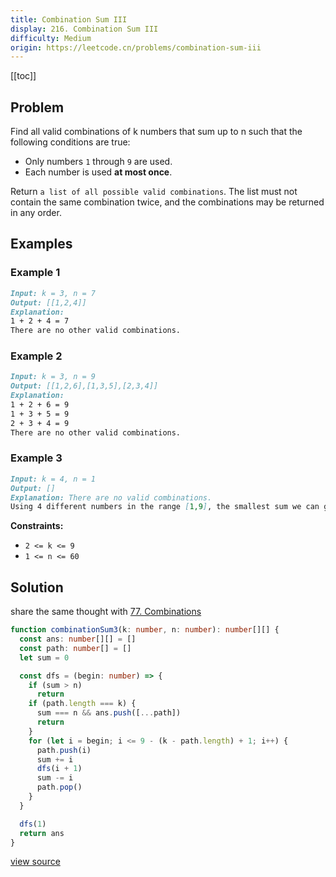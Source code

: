 ```yaml
---
title: Combination Sum III
display: 216. Combination Sum III
difficulty: Medium
origin: https://leetcode.cn/problems/combination-sum-iii
---
```


[[toc]]

## Problem

Find all valid combinations of k numbers that sum up to n such that the following conditions are true:

- Only numbers `1` through `9` are used.
- Each number is used **at most once**.

Return `a list of all possible valid combinations`. The list must not contain the same combination twice, and the combinations may be returned in any order.

## Examples

### Example 1

```md
Input: k = 3, n = 7
Output: [[1,2,4]]
Explanation:
1 + 2 + 4 = 7
There are no other valid combinations.
```

### Example 2

```md
Input: k = 3, n = 9
Output: [[1,2,6],[1,3,5],[2,3,4]]
Explanation:
1 + 2 + 6 = 9
1 + 3 + 5 = 9
2 + 3 + 4 = 9
There are no other valid combinations.
```

### Example 3

```md
Input: k = 4, n = 1
Output: []
Explanation: There are no valid combinations.
Using 4 different numbers in the range [1,9], the smallest sum we can get is 1+2+3+4 = 10 and since 10 > 1, there are no valid combination.
```

**Constraints:**

- `2 <= k <= 9`
- `1 <= n <= 60`

## Solution

share the same thought with [77. Combinations](/algorithms/back-tracking/077)

```ts
function combinationSum3(k: number, n: number): number[][] {
  const ans: number[][] = []
  const path: number[] = []
  let sum = 0

  const dfs = (begin: number) => {
    if (sum > n)
      return
    if (path.length === k) {
      sum === n && ans.push([...path])
      return
    }
    for (let i = begin; i <= 9 - (k - path.length) + 1; i++) {
      path.push(i)
      sum += i
      dfs(i + 1)
      sum -= i
      path.pop()
    }
  }

  dfs(1)
  return ans
}
```

[view source](https://leetcode.cn/problems/combination-sum-iii)
